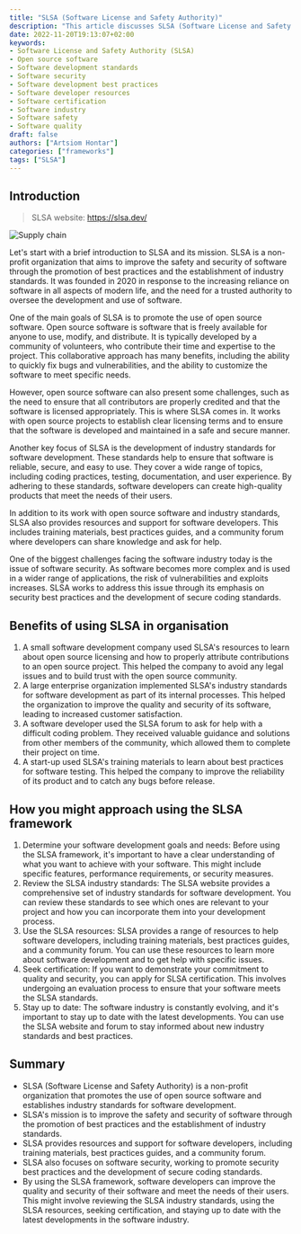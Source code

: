 ```yaml
---
title: "SLSA (Software License and Safety Authority)"
description: "This article discusses SLSA (Software License and Safety Authority), a non-profit organization that promotes the use of open source software and establishes industry standards for software development. It covers the goals and mission of SLSA, as well as the resources and support it provides for software developers. The article also highlights the importance of software security and how SLSA works to improve the safety and security of software. The article provides examples of how SLSA has been used in the software industry and gives an overview of how to approach using the SLSA framework."
date: 2022-11-20T19:13:07+02:00
keywords:
- Software License and Safety Authority (SLSA)
- Open source software
- Software development standards
- Software security
- Software development best practices
- Software developer resources
- Software certification
- Software industry
- Software safety
- Software quality
draft: false
authors: ["Artsiom Hontar"]
categories: ["frameworks"]
tags: ["SLSA"]
---
```


## Introduction

> SLSA website: https://slsa.dev/

![Supply chain](/posts/slsa-supply.svg#center)

Let's start with a brief introduction to SLSA and its mission. SLSA is a non-profit organization that aims to improve the safety and security of software through the promotion of best practices and the establishment of industry standards. It was founded in 2020 in response to the increasing reliance on software in all aspects of modern life, and the need for a trusted authority to oversee the development and use of software.

One of the main goals of SLSA is to promote the use of open source software. Open source software is software that is freely available for anyone to use, modify, and distribute. It is typically developed by a community of volunteers, who contribute their time and expertise to the project. This collaborative approach has many benefits, including the ability to quickly fix bugs and vulnerabilities, and the ability to customize the software to meet specific needs.

However, open source software can also present some challenges, such as the need to ensure that all contributors are properly credited and that the software is licensed appropriately. This is where SLSA comes in. It works with open source projects to establish clear licensing terms and to ensure that the software is developed and maintained in a safe and secure manner.

Another key focus of SLSA is the development of industry standards for software development. These standards help to ensure that software is reliable, secure, and easy to use. They cover a wide range of topics, including coding practices, testing, documentation, and user experience. By adhering to these standards, software developers can create high-quality products that meet the needs of their users.

In addition to its work with open source software and industry standards, SLSA also provides resources and support for software developers. This includes training materials, best practices guides, and a community forum where developers can share knowledge and ask for help.

One of the biggest challenges facing the software industry today is the issue of software security. As software becomes more complex and is used in a wider range of applications, the risk of vulnerabilities and exploits increases. SLSA works to address this issue through its emphasis on security best practices and the development of secure coding standards.

## Benefits of using SLSA in organisation

1. A small software development company used SLSA's resources to learn about open source licensing and how to properly attribute contributions to an open source project. This helped the company to avoid any legal issues and to build trust with the open source community.
2. A large enterprise organization implemented SLSA's industry standards for software development as part of its internal processes. This helped the organization to improve the quality and security of its software, leading to increased customer satisfaction.
3. A software developer used the SLSA forum to ask for help with a difficult coding problem. They received valuable guidance and solutions from other members of the community, which allowed them to complete their project on time.
4. A start-up used SLSA's training materials to learn about best practices for software testing. This helped the company to improve the reliability of its product and to catch any bugs before release.

## How you might approach using the SLSA framework

1. Determine your software development goals and needs: Before using the SLSA framework, it's important to have a clear understanding of what you want to achieve with your software. This might include specific features, performance requirements, or security measures.
2. Review the SLSA industry standards: The SLSA website provides a comprehensive set of industry standards for software development. You can review these standards to see which ones are relevant to your project and how you can incorporate them into your development process.
3. Use the SLSA resources: SLSA provides a range of resources to help software developers, including training materials, best practices guides, and a community forum. You can use these resources to learn more about software development and to get help with specific issues.
4. Seek certification: If you want to demonstrate your commitment to quality and security, you can apply for SLSA certification. This involves undergoing an evaluation process to ensure that your software meets the SLSA standards.
5. Stay up to date: The software industry is constantly evolving, and it's important to stay up to date with the latest developments. You can use the SLSA website and forum to stay informed about new industry standards and best practices.

## Summary

- SLSA (Software License and Safety Authority) is a non-profit organization that promotes the use of open source software and establishes industry standards for software development.
- SLSA's mission is to improve the safety and security of software through the promotion of best practices and the establishment of industry standards.
- SLSA provides resources and support for software developers, including training materials, best practices guides, and a community forum.
- SLSA also focuses on software security, working to promote security best practices and the development of secure coding standards.
- By using the SLSA framework, software developers can improve the quality and security of their software and meet the needs of their users. This might involve reviewing the SLSA industry standards, using the SLSA resources, seeking certification, and staying up to date with the latest developments in the software industry.